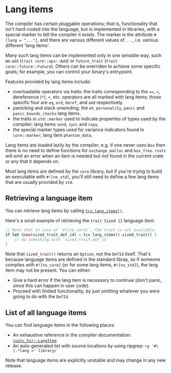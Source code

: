 # Lang items

The compiler has certain pluggable operations; that is, functionality that isn't hard-coded into
the language, but is implemented in libraries, with a special marker to tell the compiler it
exists. The marker is the attribute `#[lang = "..."]`, and there are various different values of
`...`, i.e. various different 'lang items'.

Many such lang items can be implemented only in one sensible way, such as `add` (`trait
core::ops::Add`) or `future_trait` (`trait core::future::Future`). Others can be overriden to
achieve some specific goals; for example, you can control your binary's entrypoint.

Features provided by lang items include:

- overloadable operators via traits: the traits corresponding to the
  `==`, `<`, dereference (`*`), `+`, etc. operators are all
  marked with lang items; those specific four are `eq`, `ord`,
  `deref`, and `add` respectively.
- panicking and stack unwinding; the `eh_personality`, `panic` and
  `panic_bounds_checks` lang items.
- the traits in `std::marker` used to indicate properties of types used by the compiler;
  lang items `send`, `sync` and `copy`.
- the special marker types used for variance indicators found in
  `core::marker`; lang item `phantom_data`.

Lang items are loaded lazily by the compiler; e.g. if one never uses `Box`
then there is no need to define functions for `exchange_malloc` and
`box_free`. `rustc` will emit an error when an item is needed but not found
in the current crate or any that it depends on.

Most lang items are defined by the `core` library, but if you're trying to build an
executable with `#![no_std]`, you'll still need to define a few lang items that are
usually provided by `std`.

## Retrieving a language item

You can retrieve lang items by calling [`tcx.lang_items()`].

Here's a small example of retrieving the `trait Sized {}` language item:

```rust
// Note that in case of `#![no_core]`, the trait is not available.
if let Some(sized_trait_def_id) = tcx.lang_items().sized_trait() {
    // do something with `sized_trait_def_id`
}
```

Note that `sized_trait()` returns an `Option`, not the `DefId` itself.
That's because language items are defined in the standard libray, so if someone compiles with
`#![no_core]` (or for some lang items, `#![no_std]`), the lang item may not be present. You can either:

- Give a hard error if the lang item is necessary to continue (don't panic, since this can happen in
  user code).
- Proceed with limited functionality, by just omitting whatever you were going to do with the
  `DefId`.

[`tcx.lang_items()`]: https://doc.rust-lang.org/nightly/nightly-rustc/rustc_middle/ty/struct.TyCtxt.html#method.lang_items

## List of all language items

You can find language items in the following places:
- An exhaustive reference in the compiler documentation: [`rustc_hir::LangItem`]
- An auto-generated list with source locations by using ripgrep: `rg '#\[.*lang =' library/`

Note that language items are explicitly unstable and may change in any new release.

[`rustc_hir::LangItem`]: https://doc.rust-lang.org/nightly/nightly-rustc/rustc_hir/lang_items/enum.LangItem.html
